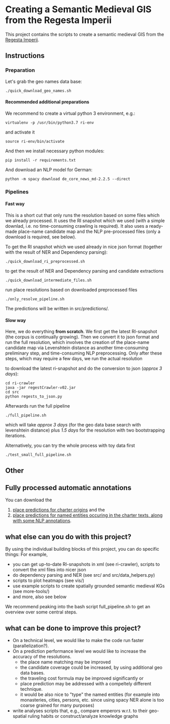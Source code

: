 # Creating a Semantic Medieval GIS from the Regesta Imperii

This project contains the scripts to create a semantic medieval GIS from the [Regesta Imperii](https://regesta-imperii.de/en/home.html).

## Instructions

### Preparation

Let's grab the geo names data base:

```
./quick_download_geo_names.sh
```

#### Recommended additional preparations

We recommend to create a virtual python 3 environment, e.g.:

```
virtualenv -p /usr/bin/python3.7 ri-env
```

and activate it

```
source ri-env/bin/activate
```

And then we install necessary python modules:

```
pip install -r requirements.txt
```

And download an NLP model for German:

```
python -m spacy download de_core_news_md-2.2.5 --direct
```

### Pipelines


#### Fast way

This is a short cut that only runs the resolution based on some files which we already processed. 
It uses the RI snapshot which we used (with a simple downlad, i.e. no time-consuming crawling is required).
It also uses a ready-made place-name candidate map and the NLP pre-processed files (only a download is required, see below).

To get the RI snapshot which we used already in nice json format (together with the result of NER and Dependency parsing):

```
./quick_download_ri_preprocessed.sh
```

to get the result of NER and Dependency parsing and candidate extractions

```
./quick_download_intermediate_files.sh
```

run place resolutions based on downloaded preprocessed files

```
./only_resolve_pipeline.sh
```

The predictions will be written in src/predictions/.

#### Slow way

Here, we do everything **from scratch**. 
We first get the latest RI-snapshot (the corpus is continually growing).
Then we convert it to json format and run the full resolution, which involves 
the creation of the place-name candidate map via Levenshtein distance as another time-consuming preliminary step,
and time-consuming NLP preprocessing.
Only after these steps, which may require a few days,  we run the actual resolution

to download the latest ri-snapshot and do the conversion to json (*approx 3 days*):

```
cd ri-crawler
java -jar regestCrawler-v02.jar 
cd src
python regests_to_json.py
```

Afterwards run the full pipeline

```
./full_pipeline.sh
```

which will take *approx 3 days* (for the geo data base search with levenshtein distance) plus *1.5 days* for the resolution with two bootstrapping iterations.

Alternatively, you can try the whole process with toy data first

```
./test_small_full_pipeline.sh
```

## Other

## Fully processed automatic annotations

You can download the 
1. [place predictions for charter origins](https://drive.google.com/file/d/1EJbM_F79PWlhyTlMe5BVnG-9NcrZWjYD/view?usp=sharing) and the 
2. [place predictions for named entities occuring in the charter texts, along with some NLP annotations](https://drive.google.com/file/d/1vCxMowifdm_V81zmXl4UbLJBNqWjsAlD/view?usp=sharing).

## what else can you do with this project?

By using the individual building blocks of this project, you can do specific things: For example, 
- you can get up-to-date RI-snapshots in xml (see ri-crawler), scripts to convert the xml files into nicer json 
- do dependency parsing and NER (see src/ and src/data\_helpers.py)
- scripts to plot heatmaps (see vis/)
- use example scripts to create spatially grounded semantic medieval KGs (see more-tools/)
- and more, also see below

We recommend peaking into the bash script full\_pipeline.sh to get an overview over some central steps.

## what can be done to improve this project?

- On a technical level, we would like to make the code run faster (parallelization?). 
- On a prediction performance level we would like to increase the accuracy of the resolutions. 
    - the place name matching may be improved 
    - the candidate coverage could be increased, by using additional geo data bases. 
    - the traveling cost formula may be improved significantly or 
    - place prediction may be addressed with a compeltely different technique. 
    - it would be also nice to "type" the named entities (for example into monasteries, cities, persons, etc. since using spacy NER alone is too coarse grained for many purposes)
- write analyses scripts that, e.g., compare emperors w.r.t. to their geo-spatial ruling habits or construct/analyze knowledge graphs
